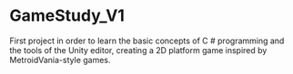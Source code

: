 # GameStudy_V1
First project in order to learn the basic concepts of C # programming and the tools of the Unity editor, creating a 2D platform game inspired by MetroidVania-style games.

